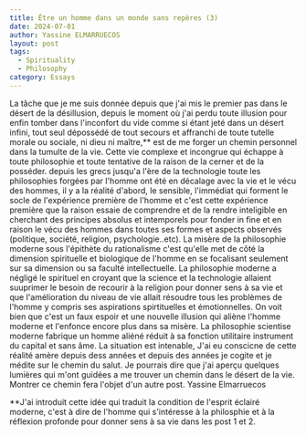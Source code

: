 ```yaml
---
title: Être un homme dans un monde sans repères (3)
date: 2024-07-01
author: Yassine ELMARRUECOS
layout: post
tags:
  - Spirituality
  - Philosophy
category: Essays
---
```


La tâche que je me suis donnée depuis que j'ai mis le premier pas dans le désert de la désillusion, depuis le moment où j'ai perdu toute illusion pour enfin tomber dans l'inconfort du vide comme si étant jeté dans un désert infini, tout seul dépossédé de tout secours et affranchi de toute tutelle morale ou sociale, ni dieu ni maître,** est de me forger un chemin personnel dans la tumulte de la vie.
Cette vie complexe et incongrue qui échappe à  toute philosophie et toute tentative de la raison de la cerner et de la posséder. depuis les grecs jusqu'a l'ère de la technologie toute les philosophies forgées par l'homme ont été en décalage avec la vie et le vécu des hommes, il y a la réalité d'abord, le sensible, l'immédiat qui forment le socle de l'expérience première de l'homme et c'est cette expérience première que la raison essaie de comprendre et de la rendre inteligible en cherchant des principes absolus et intemporels pour fonder in fine et en raison le vécu des hommes dans toutes ses formes et aspects observés (politique, société, religion, psychologie..etc).
La misère de la philosophie moderne sous l'épithète du rationalisme c'est qu'elle met de côté la dimension spirituelle et biologique de l'homme en se focalisant seulement sur sa dimension ou sa faculté intellectuelle. La philosophie moderne a négligé le spirituel en croyant que la science et la technologie allaient suuprimer le besoin de recourir à la religion pour donner sens à sa vie et que l'amélioration du niveau de vie allait résoudre tous les problèmes de l'homme y compris ses aspirations spirtituelles et émotionnelles.
On voit bien que c'est un faux espoir et une nouvelle illusion qui aliène l'homme moderne et l'enfonce encore plus dans sa misère. La philosophie scientise moderne fabrique un homme aliéné réduit à sa fonction utilitaire instrument du capital et sans âme.
La situation est intenable, J'ai eu conscicne de cette réalité amère depuis dess années et depuis des années je cogite et je médite sur le chemin du salut. Je pourrais dire que j'ai aperçu quelques lumières qui m'ont guidées a me trouver un chemin dans le désert de la vie. Montrer ce chemin fera l'objet d'un autre post.
Yassine Elmarruecos 

**J'ai introduit cette idée qui traduit la condition de l'esprit éclairé moderne, c'est à dire de l'homme qui s'intéresse à la philosphie et à la réflexion profonde pour donner sens à sa vie dans les post 1 et 2.

